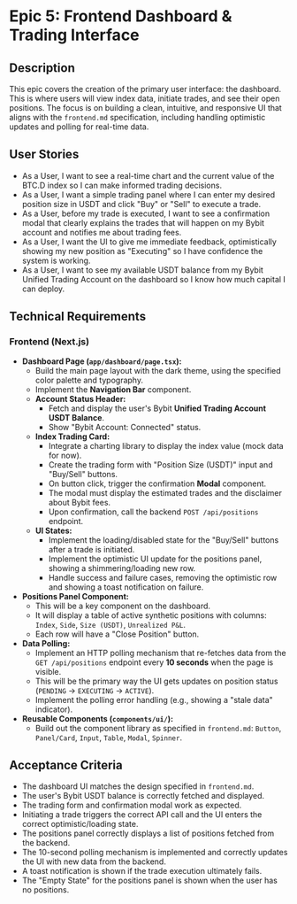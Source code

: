 # Epic 5: Frontend Dashboard & Trading Interface

## Description

This epic covers the creation of the primary user interface: the dashboard. This is where users will view index data, initiate trades, and see their open positions. The focus is on building a clean, intuitive, and responsive UI that aligns with the `frontend.md` specification, including handling optimistic updates and polling for real-time data.

## User Stories

-   As a User, I want to see a real-time chart and the current value of the BTC.D index so I can make informed trading decisions.
-   As a User, I want a simple trading panel where I can enter my desired position size in USDT and click "Buy" or "Sell" to execute a trade.
-   As a User, before my trade is executed, I want to see a confirmation modal that clearly explains the trades that will happen on my Bybit account and notifies me about trading fees.
-   As a User, I want the UI to give me immediate feedback, optimistically showing my new position as "Executing" so I have confidence the system is working.
-   As a User, I want to see my available USDT balance from my Bybit Unified Trading Account on the dashboard so I know how much capital I can deploy.

## Technical Requirements

### Frontend (Next.js)

-   **Dashboard Page (`app/dashboard/page.tsx`):**
    -   Build the main page layout with the dark theme, using the specified color palette and typography.
    -   Implement the **Navigation Bar** component.
    -   **Account Status Header:**
        -   Fetch and display the user's Bybit **Unified Trading Account USDT Balance**.
        -   Show "Bybit Account: Connected" status.
    -   **Index Trading Card:**
        -   Integrate a charting library to display the index value (mock data for now).
        -   Create the trading form with "Position Size (USDT)" input and "Buy/Sell" buttons.
        -   On button click, trigger the confirmation **Modal** component.
        -   The modal must display the estimated trades and the disclaimer about Bybit fees.
        -   Upon confirmation, call the backend `POST /api/positions` endpoint.
    -   **UI States:**
        -   Implement the loading/disabled state for the "Buy/Sell" buttons after a trade is initiated.
        -   Implement the optimistic UI update for the positions panel, showing a shimmering/loading new row.
        -   Handle success and failure cases, removing the optimistic row and showing a toast notification on failure.
-   **Positions Panel Component:**
    -   This will be a key component on the dashboard.
    -   It will display a table of active synthetic positions with columns: `Index`, `Side`, `Size (USDT)`, `Unrealized P&L`.
    -   Each row will have a "Close Position" button.
-   **Data Polling:**
    -   Implement an HTTP polling mechanism that re-fetches data from the `GET /api/positions` endpoint every **10 seconds** when the page is visible.
    -   This will be the primary way the UI gets updates on position status (`PENDING` -> `EXECUTING` -> `ACTIVE`).
    -   Implement the polling error handling (e.g., showing a "stale data" indicator).
-   **Reusable Components (`components/ui/`):**
    -   Build out the component library as specified in `frontend.md`: `Button`, `Panel/Card`, `Input`, `Table`, `Modal`, `Spinner`.

## Acceptance Criteria

-   The dashboard UI matches the design specified in `frontend.md`.
-   The user's Bybit USDT balance is correctly fetched and displayed.
-   The trading form and confirmation modal work as expected.
-   Initiating a trade triggers the correct API call and the UI enters the correct optimistic/loading state.
-   The positions panel correctly displays a list of positions fetched from the backend.
-   The 10-second polling mechanism is implemented and correctly updates the UI with new data from the backend.
-   A toast notification is shown if the trade execution ultimately fails.
-   The "Empty State" for the positions panel is shown when the user has no positions. 